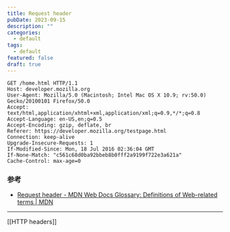 ```yaml
---
title: Request header
pubDate: 2023-09-15
description: ""
categories:
  - default
tags:
  - default
featured: false
draft: true
---
```


```http
GET /home.html HTTP/1.1
Host: developer.mozilla.org
User-Agent: Mozilla/5.0 (Macintosh; Intel Mac OS X 10.9; rv:50.0) Gecko/20100101 Firefox/50.0
Accept: text/html,application/xhtml+xml,application/xml;q=0.9,*/*;q=0.8
Accept-Language: en-US,en;q=0.5
Accept-Encoding: gzip, deflate, br
Referer: https://developer.mozilla.org/testpage.html
Connection: keep-alive
Upgrade-Insecure-Requests: 1
If-Modified-Since: Mon, 18 Jul 2016 02:36:04 GMT
If-None-Match: "c561c68d0ba92bbeb8b0fff2a9199f722e3a621a"
Cache-Control: max-age=0

```


### 参考

- [Request header - MDN Web Docs Glossary: Definitions of Web-related terms | MDN](https://developer.mozilla.org/en-US/docs/Glossary/Request_header)
---

[[HTTP headers]]
